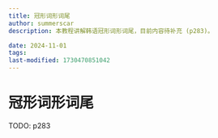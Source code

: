 ```yaml
---
title: 冠形词形词尾
author: summerscar
description: 本教程讲解韩语冠形词形词尾，目前内容待补充 (p283)。

date: 2024-11-01
tags:
last-modified: 1730470851042
---
```

# 冠形词形词尾
TODO: p283
